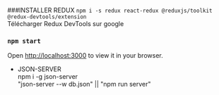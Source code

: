 ###INSTALLER REDUX 
  `npm i -s redux react-redux @reduxjs/toolkit @redux-devtools/extension`  
  Télécharger Redux DevTools sur google


### `npm start`

Open [http://localhost:3000](http://localhost:3000) to view it in your browser.


- JSON-SERVER  
  npm i -g json-server  
  "json-server --w db.json" || "npm run server"
